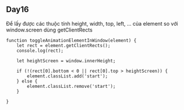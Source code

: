 ## Day16

Để lấy được các thuộc tính height, width, top, left, ... của element so với window.screen dùng getClientRects

```
function toggleAnimationElementInWindow(element) {    
    let rect = element.getClientRects();     
    console.log(rect);
       
    let heightScreen = window.innerHeight;

    if (!(rect[0].bottom < 0 || rect[0].top > heightScreen)) {
        element.classList.add('start');
    } else {
        element.classList.remove('start');
    }

}
```